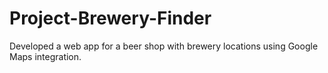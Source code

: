 # Project-Brewery-Finder
Developed a web app for a beer shop with brewery locations using Google Maps integration.
